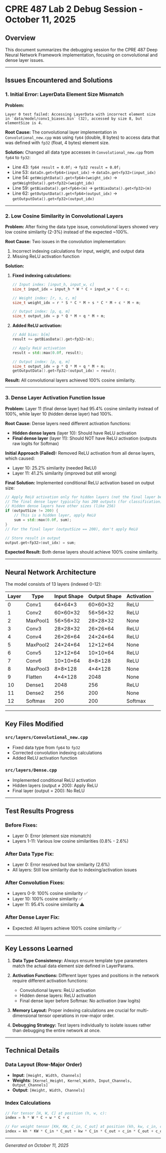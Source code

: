 # CPRE 487 Lab 2 Debug Session - October 11, 2025

## Overview
This document summarizes the debugging session for the CPRE 487 Deep Neural Network Framework implementation, focusing on convolutional and dense layer issues.

---

## Issues Encountered and Solutions

### 1. Initial Error: LayerData Element Size Mismatch

**Problem:**
```
Layer 0 test failed: Accessing LayerData with incorrect element size in `data/model/conv1_biases.bin` (32), accessed by size 8, but elementSize is 4.
```

**Root Cause:**
The convolutional layer implementation in `Convolutional_new.cpp` was using `fp64` (double, 8 bytes) to access data that was defined with `fp32` (float, 4 bytes) element size.

**Solution:**
Changed all data type accesses in `Convolutional_new.cpp` from `fp64` to `fp32`:
- Line 43: `fp64 result = 0.0f;` → `fp32 result = 0.0f;`
- Line 53: `dataIn.get<fp64>(input_idx)` → `dataIn.get<fp32>(input_idx)`
- Line 54: `getWeightData().get<fp64>(weight_idx)` → `getWeightData().get<fp32>(weight_idx)`
- Line 59: `getBiasData().get<fp64>(m)` → `getBiasData().get<fp32>(m)`
- Line 62: `getOutputData().get<fp64>(output_idx)` → `getOutputData().get<fp32>(output_idx)`

---

### 2. Low Cosine Similarity in Convolutional Layers

**Problem:**
After fixing the data type issue, convolutional layers showed very low cosine similarity (2-3%) instead of the expected ~100%.

**Root Cause:**
Two issues in the convolution implementation:
1. Incorrect indexing calculations for input, weight, and output data
2. Missing ReLU activation function

**Solution:**
1. **Fixed indexing calculations:**
   ```cpp
   // Input index: [input_h, input_w, c]
   size_t input_idx = input_h * W * C + input_w * C + c;
   
   // Weight index: [r, s, c, m] 
   size_t weight_idx = r * S * C * M + s * C * M + c * M + m;
   
   // Output index: [p, q, m]
   size_t output_idx = p * Q * M + q * M + m;
   ```

2. **Added ReLU activation:**
   ```cpp
   // Add bias: b[m]
   result += getBiasData().get<fp32>(m);
   
   // Apply ReLU activation
   result = std::max(0.0f, result);
   
   // Output index: [p, q, m]
   size_t output_idx = p * Q * M + q * M + m;
   getOutputData().get<fp32>(output_idx) = result;
   ```

**Result:** All convolutional layers achieved 100% cosine similarity.

---

### 3. Dense Layer Activation Function Issue

**Problem:**
Layer 11 (final dense layer) had 95.4% cosine similarity instead of 100%, while layer 10 (hidden dense layer) had 100%.

**Root Cause:**
Dense layers need different activation functions:
- **Hidden dense layers** (layer 10): Should have ReLU activation
- **Final dense layer** (layer 11): Should NOT have ReLU activation (outputs raw logits for Softmax)

**Initial Approach (Failed):**
Removed ReLU activation from all dense layers, which caused:
- Layer 10: 25.2% similarity (needed ReLU)
- Layer 11: 41.2% similarity (improved but still wrong)

**Final Solution:**
Implemented conditional ReLU activation based on output size:
```cpp
// Apply ReLU activation only for hidden layers (not the final layer before Softmax)
// The final dense layer typically has 200 outputs (for classification)
// Hidden dense layers have other sizes (like 256)
if (outputSize != 200) {
    // This is a hidden layer, apply ReLU
    sum = std::max(0.0f, sum);
}
// For the final layer (outputSize == 200), don't apply ReLU

// Store result in output
output.get<fp32>(out_idx) = sum;
```

**Expected Result:** Both dense layers should achieve 100% cosine similarity.

---

## Neural Network Architecture

The model consists of 13 layers (indexed 0-12):

| Layer | Type | Input Shape | Output Shape | Activation |
|-------|------|-------------|--------------|------------|
| 0 | Conv1 | 64×64×3 | 60×60×32 | ReLU |
| 1 | Conv2 | 60×60×32 | 56×56×32 | ReLU |
| 2 | MaxPool1 | 56×56×32 | 28×28×32 | None |
| 3 | Conv3 | 28×28×32 | 26×26×64 | ReLU |
| 4 | Conv4 | 26×26×64 | 24×24×64 | ReLU |
| 5 | MaxPool2 | 24×24×64 | 12×12×64 | None |
| 6 | Conv5 | 12×12×64 | 10×10×64 | ReLU |
| 7 | Conv6 | 10×10×64 | 8×8×128 | ReLU |
| 8 | MaxPool3 | 8×8×128 | 4×4×128 | None |
| 9 | Flatten | 4×4×128 | 2048 | None |
| 10 | Dense1 | 2048 | 256 | ReLU |
| 11 | Dense2 | 256 | 200 | None |
| 12 | Softmax | 200 | 200 | Softmax |

---

## Key Files Modified

### `src/layers/Convolutional_new.cpp`
- Fixed data type from `fp64` to `fp32`
- Corrected convolution indexing calculations
- Added ReLU activation function

### `src/layers/Dense.cpp`
- Implemented conditional ReLU activation
- Hidden layers (output ≠ 200): Apply ReLU
- Final layer (output = 200): No ReLU

---

## Test Results Progress

### Before Fixes:
- Layer 0: Error (element size mismatch)
- Layers 1-11: Various low cosine similarities (0.8% - 2.6%)

### After Data Type Fix:
- Layer 0: Error resolved but low similarity (2.6%)
- All layers: Still low similarity due to indexing/activation issues

### After Convolution Fixes:
- Layers 0-9: 100% cosine similarity ✅
- Layer 10: 100% cosine similarity ✅
- Layer 11: 95.4% cosine similarity ⚠️

### After Dense Layer Fix:
- Expected: All layers achieve 100% cosine similarity ✅

---

## Key Lessons Learned

1. **Data Type Consistency:** Always ensure template type parameters match the actual data element size defined in LayerParams.

2. **Activation Functions:** Different layer types and positions in the network require different activation functions:
   - Convolutional layers: ReLU activation
   - Hidden dense layers: ReLU activation  
   - Final dense layer before Softmax: No activation (raw logits)

3. **Memory Layout:** Proper indexing calculations are crucial for multi-dimensional tensor operations in row-major order.

4. **Debugging Strategy:** Test layers individually to isolate issues rather than debugging the entire network at once.

---

## Technical Details

### Data Layout (Row-Major Order)
- **Input**: `[Height, Width, Channels]`
- **Weights**: `[Kernel_Height, Kernel_Width, Input_Channels, Output_Channels]`
- **Output**: `[Height, Width, Channels]`

### Index Calculations
```cpp
// For tensor [H, W, C] at position (h, w, c):
index = h * W * C + w * C + c

// For weight tensor [KH, KW, C_in, C_out] at position (kh, kw, c_in, c_out):
index = kh * KW * C_in * C_out + kw * C_in * C_out + c_in * C_out + c_out
```

---

*Generated on October 11, 2025*